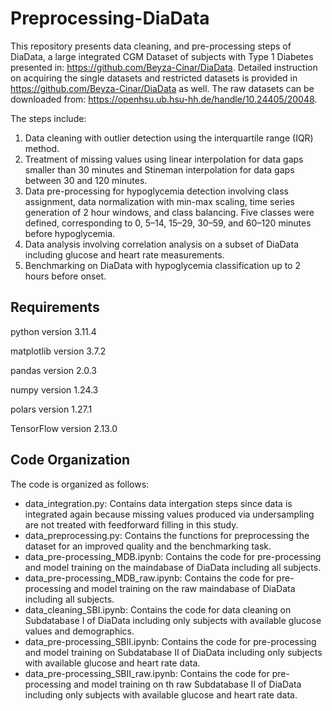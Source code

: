 # Preprocessing-DiaData

This repository presents data cleaning, and pre-processing steps of DiaData, a large integrated CGM Dataset of subjects with Type 1 Diabetes presented in: https://github.com/Beyza-Cinar/DiaData. Detailed instruction on acquiring the single datasets and restricted datasets is provided in https://github.com/Beyza-Cinar/DiaData as well. The raw datasets can be downloaded from: https://openhsu.ub.hsu-hh.de/handle/10.24405/20048.

The steps include:
1. Data cleaning with outlier detection using the interquartile range (IQR) method.
2. Treatment of missing values using linear interpolation for data gaps smaller than 30 minutes and Stineman interpolation for data gaps between 30 and 120 minutes.
3. Data pre-processing for hypoglycemia detection involving class assignment, data normalization with min-max scaling, time series generation of 2 hour windows, and class balancing. Five classes were defined, corresponding to 0, 5–14, 15–29, 30–59, and 60–120 minutes before hypoglycemia.
4. Data analysis involving correlation analysis on a subset of DiaData including glucose and heart rate measurements.
5. Benchmarking on DiaData with hypoglycemia classification up to 2 hours before onset.

## Requirements

python version 3.11.4

matplotlib version 3.7.2

pandas version 2.0.3

numpy version 1.24.3

polars version 1.27.1

TensorFlow version 2.13.0

## Code Organization

The code is organized as follows:

- data_integration.py: Contains data intergation steps since data is integrated again because missing values produced via undersampling are not treated with feedforward filling in this study.
- data_preprocessing.py: Contains the functions for preprocessing the dataset for an improved quality and the benchmarking task.
- data_pre-processing_MDB.ipynb: Contains the code for pre-processing and model training on the maindabase of DiaData including all subjects.
- data_pre-processing_MDB_raw.ipynb: Contains the code for pre-processing and model training on the raw maindabase of DiaData including all subjects.
- data_cleaning_SBI.ipynb: Contains the code for data cleaning on Subdatabase I of DiaData including only subjects with available glucose values and demographics.
- data_pre-processing_SBII.ipynb: Contains the code for pre-processing and model training on Subdatabase II of DiaData including only subjects with available glucose and heart rate data.
- data_pre-processing_SBII_raw.ipynb: Contains the code for pre-processing and model training on th raw Subdatabase II of DiaData including only subjects with available glucose and heart rate data.
